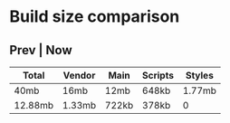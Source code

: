 # Build size comparison

## Prev | Now

| Total   | Vendor | Main  | Scripts | Styles |
| ------- | ------ | ----- | ------- | ------ |
| 40mb    | 16mb   | 12mb  | 648kb   | 1.77mb |
| 12.88mb | 1.33mb | 722kb | 378kb   | 0      |
